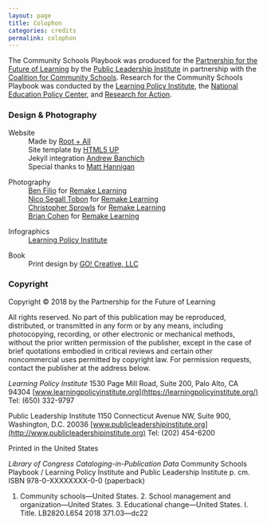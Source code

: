 ```yaml
---
layout: page
title: Colophon
categories: credits
permalink: colophon
---
```


The Community Schools Playbook was produced for the [Partnership for the Future of Learning](https://futureforlearning.org/) by the [Public Leadership Institute](http://publicleadershipinstitute.org/) in partnership with the [Coalition for Community Schools](http://www.communityschools.org/). Research for the Community Schools Playbook was conducted by the [Learning Policy Institute](https://learningpolicyinstitute.org/), the [National Education Policy Center](https://nepc.colorado.edu/), and [Research for Action](https://www.researchforaction.org/).

<!-- ### Editors
<div>
<dl>
<dt>Learning Policy Institute</dt>
<dd>Jessica Cardichon</dd>
<dd>Roberta Furger</dd>
<dd>Tara Kini</dd>
<dd>Anna Maier</dd>
<dd>Jeannie Oakes</dd>
</dl>

<dl>
<dt>Public Leadership Institute</dt>
<dd>Bernie Horn</dd>
<dd>Gloria Totten</dd>
</dl>

<dl>
<dt>Coalition for Community Schools</dt>
<dd>Mary Kingston Roche</dd>
</dl>

<dl>
<dt>National Education Policy Center</dt>
<dd>Julia Daniel</dd>
</dl>

<dl>
<dt>Research for Action</dt>
<dd>Mark Duffy</dd>
<dd>David Lapp</dd>
<dd>Alison Stohr</dd>
</dl>
</div>

<dl>
<dt>Partnership for the Future of Learning</dt>
<dd>Terri Shuck</dd>
<dd>Cyrus Driver</dd>
<dd>Scott Nine</dd>
<dd>Denise Forte</dd>
<dd>Lauren Jacobs</dd>
</dl> -->


### Design & Photography
<div>
<dl>
<dt>Website</dt>
<dd>Made by <a href="http://rootandall.com/">Root + All</a></dd>
<dd>Site template by <a href="https://html5up.net">HTML5 UP</a></dd>
<dd>Jekyll integration <a href="https://andrewbanchi.ch">Andrew Banchich</a></dd>
<dd>Special thanks to <a href="https://github.com/matthannigan">Matt Hannigan</a></dd>
</dl>

<dl>
<dt>Photography</dt>
<dd><a href="https://benfilio.com/">Ben Filio</a> for <a href="https://remakelearning.org/">Remake Learning</a></dd>
<dd><a href="http://www.nicosegalltobon.com/">Nico Segall Tobon</a> for <a href="https://remakelearning.org/">Remake Learning</a></dd>
<dd><a href="http://christophersprowls.com/">Christopher Sprowls</a> for <a href="https://remakelearning.org/">Remake Learning</a></dd>
<dd><a href="http://www.briancohenphotography.com/">Brian Cohen</a> for <a href="https://remakelearning.org/">Remake Learning</a></dd>
</dl>
<dl>
<dt>Infographics</dt>
<dd><a href="https://learningpolicyinstitute.org/">Learning Policy Institute</a></dd>
</dl>
<dl>
<dt>Book</dt>
<dd>Print design by <a href="http://go-creative.net/">GO! Creative, LLC</a></dd>
</dl>
</div>

### Copyright

Copyright © 2018 by the Partnership for the Future of Learning

All rights reserved. No part of this publication may be reproduced, distributed, or transmitted in any form or by any means, including photocopying, recording, or other electronic or mechanical methods, without the prior written permission of the publisher, except in the case of brief quotations embodied in critical reviews and certain other noncommercial uses permitted by copyright law. For permission requests, contact the publisher at the address below.

*Learning Policy Institute*
1530 Page Mill Road, Suite 200, Palo Alto, CA 94304
[www.learningpolicyinstitute.org](https://learningpolicyinstitute.org/)
Tel: (650) 332-9797

Public Leadership Institute
1150 Connecticut Avenue NW, Suite 900, Washington, D.C. 20036
[www.publicleadershipinstitute.org](http://www.publicleadershipinstitute.org)
Tel: (202) 454-6200

Printed in the United States

*Library of Congress Cataloging-in-Publication Data*
Community Schools Playbook / Learning Policy Institute and Public Leadership Institute
   p. cm.
ISBN 978-0-XXXXXXXX-0-0 (paperback)
1.  Community schools—United States.  2. School management and organization—United States.  3.  Educational change—United States.  I. Title.
LB2820.L654   2018
371.03—dc22
